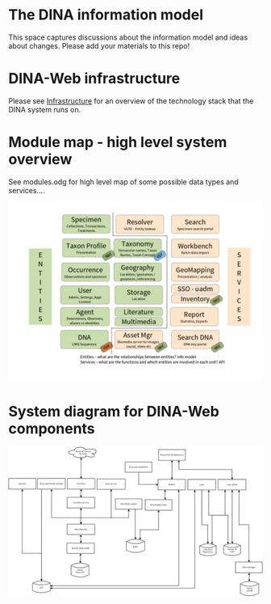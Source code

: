 # The DINA information model

This space captures discussions about the information model and ideas about changes. Please add your materials to this repo!

# DINA-Web infrastructure

Please see [Infrastructure](infrastructure.Rmd) for an overview of the technology stack that the DINA system runs on.

# Module map - high level system overview

See modules.odg for high level map of some possible data types and services....

![Module Map](dina-modules.png)

# System diagram for DINA-Web components

![System diagram](dina-diagram.png)
